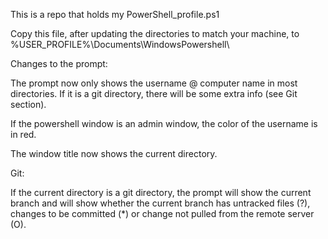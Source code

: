 This is a repo that holds my PowerShell_profile.ps1

Copy this file, after updating the directories to match your machine, to %USER_PROFILE%\Documents\WindowsPowershell\

Changes to the prompt:

The prompt now only shows the username @ computer name in most directories. If it is a git directory, there will be some extra info (see Git section).

If the powershell window is an admin window, the color of the username is in red.

The window title now shows the current directory.

Git:

If the current directory is a git directory, the prompt will show the current branch and will show whether the current branch has untracked files (?), changes to be committed (*) or change not pulled from the remote server (O).
